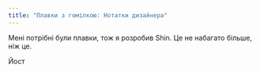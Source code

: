 ```yaml
---
title: "Плавки з гомілкою: Нотатки дизайнера"
---
```


Мені потрібні були плавки, тож я розробив Shin. Це не набагато більше, ніж це.

Йост
